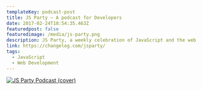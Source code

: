 ```yaml
---
templateKey: podcast-post
title: JS Party — A podcast for Developers
date: 2017-02-24T18:54:35.463Z
featuredpost: false
featuredimage: /media/js-party.png
description: JS Party, a weekly celebration of JavaScript and the web
link: https://changelog.com/jsparty/
tags:
  - JavaScript
  - Web Development
---
```


[![JS Party Podcast (cover)](/media/media/js-party.png)](https://changelog.com/jsparty/ "Go to JS Party's Podcast website")
